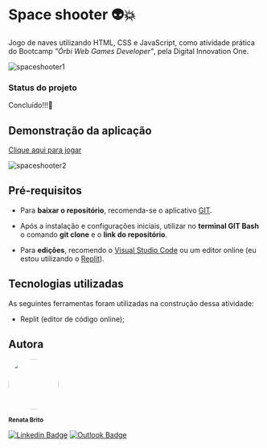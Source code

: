 # Space shooter :alien::collision:

Jogo de naves utilizando HTML, CSS e JavaScript, como atividade prática do Bootcamp *"Órbi Web Games Developer"*, pela Digital Innovation One.

![spaceshooter1](https://user-images.githubusercontent.com/93830634/162816968-4e9449b4-7d75-4232-8cd5-943702dfc279.png)

### Status do projeto
Concluído!!!:milky_way:

## Demonstração da aplicação
[Clique aqui para jogar](https://renatabc.github.io/space-shooter/)

![spaceshooter2](https://user-images.githubusercontent.com/93830634/162817214-f330f8f1-b5c5-44a8-a4d1-5a9d761c14fc.png)

## Pré-requisitos

- Para **baixar o repositório**, recomenda-se o aplicativo [GIT](https://git-scm.com/downloads).

- Após a instalação e configurações iniciais, utilizar no **terminal GIT Bash** o comando **git clone** e o **link do repositório**.
- Para **edições**, recomendo o [Visual Studio Code](https://code.visualstudio.com/download) ou um editor online (eu estou utilizando o [Replit](http://replit.com)).

## Tecnologias utilizadas

As seguintes ferramentas foram utilizadas na construção dessa atividade:

- Replit (editor de código online);


## Autora

<img style="border-radius: 50%;" src="https://avatars.githubusercontent.com/u/93830634?s=400&u=6adaba5d61e8bc151b25462fb36582bb32a7e146&v=4" width="100px;" height="100px;" alt=""/>

<sub><b>Renata Brito</b></sub>

[![Linkedin Badge](https://img.shields.io/badge/-Renata-blue?style=flat-square&logo=Linkedin&logoColor=white&link=https://www.linkedin.com/in/renata-brito-601b83222/)](https://www.linkedin.com/in/renata-brito-601b83222/)
[![Outlook Badge](https://img.shields.io/badge/-renatabc12@outlook.com-c14438?style=flat-square&logo=Outlook&logoColor=white&link=mailto:renatabc12@outlook.com)](mailto:renatabc12@outlook.com)
